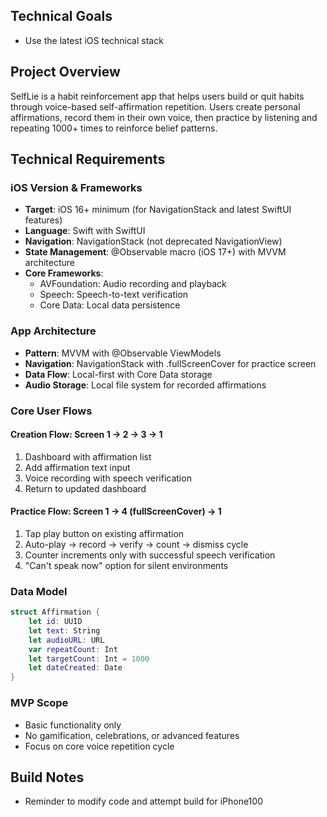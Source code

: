 ## Technical Goals
- Use the latest iOS technical stack

## Project Overview
SelfLie is a habit reinforcement app that helps users build or quit habits through voice-based self-affirmation repetition. Users create personal affirmations, record them in their own voice, then practice by listening and repeating 1000+ times to reinforce belief patterns.

## Technical Requirements

### iOS Version & Frameworks
- **Target**: iOS 16+ minimum (for NavigationStack and latest SwiftUI features)
- **Language**: Swift with SwiftUI
- **Navigation**: NavigationStack (not deprecated NavigationView)
- **State Management**: @Observable macro (iOS 17+) with MVVM architecture
- **Core Frameworks**:
  - AVFoundation: Audio recording and playback
  - Speech: Speech-to-text verification
  - Core Data: Local data persistence

### App Architecture
- **Pattern**: MVVM with @Observable ViewModels
- **Navigation**: NavigationStack with .fullScreenCover for practice screen
- **Data Flow**: Local-first with Core Data storage
- **Audio Storage**: Local file system for recorded affirmations

### Core User Flows

#### Creation Flow: Screen 1 → 2 → 3 → 1
1. Dashboard with affirmation list
2. Add affirmation text input
3. Voice recording with speech verification
4. Return to updated dashboard

#### Practice Flow: Screen 1 → 4 (fullScreenCover) → 1
1. Tap play button on existing affirmation
2. Auto-play → record → verify → count → dismiss cycle
3. Counter increments only with successful speech verification
4. "Can't speak now" option for silent environments

### Data Model
```swift
struct Affirmation {
    let id: UUID
    let text: String
    let audioURL: URL
    var repeatCount: Int
    let targetCount: Int = 1000
    let dateCreated: Date
}
```

### MVP Scope
- Basic functionality only
- No gamification, celebrations, or advanced features
- Focus on core voice repetition cycle

## Build Notes
- Reminder to modify code and attempt build for iPhone100